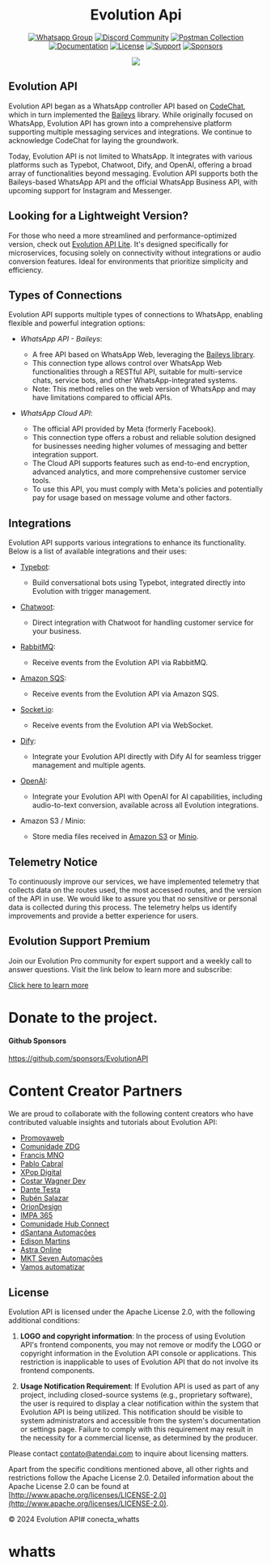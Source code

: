 <h1 align="center">Evolution Api</h1>

<div align="center">

[![Whatsapp Group](https://img.shields.io/badge/Group-WhatsApp-%2322BC18)](https://evolution-api.com/whatsapp)
[![Discord Community](https://img.shields.io/badge/Discord-Community-blue)](https://evolution-api.com/discord)
[![Postman Collection](https://img.shields.io/badge/Postman-Collection-orange)](https://evolution-api.com/postman) 
[![Documentation](https://img.shields.io/badge/Documentation-Official-green)](https://doc.evolution-api.com)
[![License](https://img.shields.io/badge/license-Apache--2.0-blue)](./LICENSE)
[![Support](https://img.shields.io/badge/Donation-picpay-green)](https://app.picpay.com/user/davidsongomes1998)
[![Sponsors](https://img.shields.io/badge/Github-sponsor-orange)](https://github.com/sponsors/EvolutionAPI)

</div>
  
<div align="center"><img src="./public/images/cover.png"></div>

## Evolution API

Evolution API began as a WhatsApp controller API based on [CodeChat](https://github.com/code-chat-br/whatsapp-api), which in turn implemented the [Baileys](https://github.com/WhiskeySockets/Baileys) library. While originally focused on WhatsApp, Evolution API has grown into a comprehensive platform supporting multiple messaging services and integrations. We continue to acknowledge CodeChat for laying the groundwork.

Today, Evolution API is not limited to WhatsApp. It integrates with various platforms such as Typebot, Chatwoot, Dify, and OpenAI, offering a broad array of functionalities beyond messaging. Evolution API supports both the Baileys-based WhatsApp API and the official WhatsApp Business API, with upcoming support for Instagram and Messenger.

## Looking for a Lightweight Version?
For those who need a more streamlined and performance-optimized version, check out [Evolution API Lite](https://github.com/EvolutionAPI/evolution-api-lite). It's designed specifically for microservices, focusing solely on connectivity without integrations or audio conversion features. Ideal for environments that prioritize simplicity and efficiency.

## Types of Connections

Evolution API supports multiple types of connections to WhatsApp, enabling flexible and powerful integration options:

- *WhatsApp API - Baileys*:
  - A free API based on WhatsApp Web, leveraging the [Baileys library](https://github.com/WhiskeySockets/Baileys).
  - This connection type allows control over WhatsApp Web functionalities through a RESTful API, suitable for multi-service chats, service bots, and other WhatsApp-integrated systems.
  - Note: This method relies on the web version of WhatsApp and may have limitations compared to official APIs.

- *WhatsApp Cloud API*:
  - The official API provided by Meta (formerly Facebook).
  - This connection type offers a robust and reliable solution designed for businesses needing higher volumes of messaging and better integration support.
  - The Cloud API supports features such as end-to-end encryption, advanced analytics, and more comprehensive customer service tools.
  - To use this API, you must comply with Meta's policies and potentially pay for usage based on message volume and other factors.

## Integrations

Evolution API supports various integrations to enhance its functionality. Below is a list of available integrations and their uses:

- [Typebot](https://typebot.io/):
  - Build conversational bots using Typebot, integrated directly into Evolution with trigger management.

- [Chatwoot](https://www.chatwoot.com/):
  - Direct integration with Chatwoot for handling customer service for your business.

- [RabbitMQ](https://www.rabbitmq.com/):
  - Receive events from the Evolution API via RabbitMQ.

- [Amazon SQS](https://aws.amazon.com/pt/sqs/):
  - Receive events from the Evolution API via Amazon SQS.

- [Socket.io](https://socket.io/):
  - Receive events from the Evolution API via WebSocket.

- [Dify](https://dify.ai/):
  - Integrate your Evolution API directly with Dify AI for seamless trigger management and multiple agents.

- [OpenAI](https://openai.com/):
  - Integrate your Evolution API with OpenAI for AI capabilities, including audio-to-text conversion, available across all Evolution integrations.

- Amazon S3 / Minio:
  - Store media files received in [Amazon S3](https://aws.amazon.com/pt/s3/) or [Minio](https://min.io/).

## Telemetry Notice

To continuously improve our services, we have implemented telemetry that collects data on the routes used, the most accessed routes, and the version of the API in use. We would like to assure you that no sensitive or personal data is collected during this process. The telemetry helps us identify improvements and provide a better experience for users.

## Evolution Support Premium

Join our Evolution Pro community for expert support and a weekly call to answer questions. Visit the link below to learn more and subscribe:

[Click here to learn more](https://evolution-api.com/suporte-pro)

# Donate to the project.

#### Github Sponsors

https://github.com/sponsors/EvolutionAPI

# Content Creator Partners

We are proud to collaborate with the following content creators who have contributed valuable insights and tutorials about Evolution API:

- [Promovaweb](https://www.youtube.com/@promovaweb)
- [Comunidade ZDG](https://www.youtube.com/@ComunidadeZDG)
- [Francis MNO](https://www.youtube.com/@FrancisMNO)
- [Pablo Cabral](https://youtube.com/@pablocabral)
- [XPop Digital](https://www.youtube.com/@xpopdigital)
- [Costar Wagner Dev](https://www.youtube.com/@costarwagnerdev)
- [Dante Testa](https://youtube.com/@dantetesta_)
- [Rubén Salazar](https://youtube.com/channel/UCnYGZIE2riiLqaN9sI6riig)
- [OrionDesign](youtube.com/OrionDesign_Oficial)
- [IMPA 365](youtube.com/@impa365_ofc)
- [Comunidade Hub Connect](https://youtube.com/@comunidadehubconnect)
- [dSantana Automações](https://www.youtube.com/channel/UCG7DjUmAxtYyURlOGAIryNQ?view_as=subscriber)
- [Edison Martins](https://www.youtube.com/@edisonmartinsmkt)
- [Astra Online](https://www.youtube.com/@astraonlineweb)
- [MKT Seven Automações](https://www.youtube.com/@sevenautomacoes)
- [Vamos automatizar](https://www.youtube.com/vamosautomatizar)

## License

Evolution API is licensed under the Apache License 2.0, with the following additional conditions:

1. **LOGO and copyright information**: In the process of using Evolution API's frontend components, you may not remove or modify the LOGO or copyright information in the Evolution API console or applications. This restriction is inapplicable to uses of Evolution API that do not involve its frontend components.

2. **Usage Notification Requirement**: If Evolution API is used as part of any project, including closed-source systems (e.g., proprietary software), the user is required to display a clear notification within the system that Evolution API is being utilized. This notification should be visible to system administrators and accessible from the system's documentation or settings page. Failure to comply with this requirement may result in the necessity for a commercial license, as determined by the producer.

Please contact contato@atendai.com to inquire about licensing matters.

Apart from the specific conditions mentioned above, all other rights and restrictions follow the Apache License 2.0. Detailed information about the Apache License 2.0 can be found at [http://www.apache.org/licenses/LICENSE-2.0](http://www.apache.org/licenses/LICENSE-2.0).

© 2024 Evolution API# conecta_whatts
# whatts

